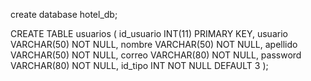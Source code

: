 create database hotel_db; 

CREATE TABLE usuarios ( id_usuario INT(11) PRIMARY KEY, usuario VARCHAR(50) NOT NULL, nombre VARCHAR(50) NOT NULL, apellido VARCHAR(50) NOT NULL, correo VARCHAR(80) NOT NULL, password VARCHAR(80) NOT NULL, id_tipo INT NOT NULL DEFAULT 3 );
